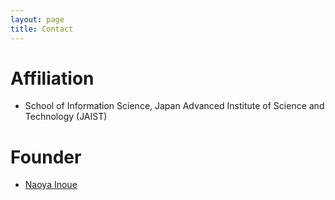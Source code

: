 ```yaml
---
layout: page
title: Contact
---
```


# Affiliation

- School of Information Science, Japan Advanced Institute of Science and Technology (JAIST)


# Founder
- [Naoya Inoue](https://naoya-i.github.io/)
